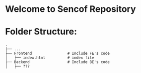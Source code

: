 # Welcome to Sencof Repository

# Folder Structure:

    .
    ├── ...
    ├── Frontend                # Include FE's code
    │   ├── index.html          # index file
    ├── Backend                 # Include BE's code
    │   ├── ???
